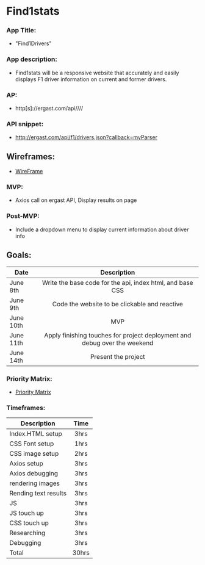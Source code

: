# Find1stats
### App Title:
- "Find1Drivers"

### App description:
- Find1stats will be a responsive website that accurately and easily displays F1 driver information on current and former drivers.

### AP: 
- http[s]://ergast.com/api/<series>/<season>/<round>/

### API snippet:
- http://ergast.com/api/f1/drivers.json?callback=myParser

## Wireframes:
- [WireFrame](https://wireframe.cc/pro/pp/5e7d318db448480)

### MVP:
- Axios call on ergast API, Display results on page

### Post-MVP:
- Include a dropdown menu to display current information about driver info

## Goals:
| Date      | Description                                              |
| ----------| :-------------------------------------------------------:|
| June 8th  | Write the base code for the api, index html, and base CSS|
| June 9th  | Code the website to be clickable and reactive            |
| June 10th | MVP                                                      |
| June 11th | Apply finishing touches for project deployment and debug over the weekend                                                            |
| June 14th | Present the project                                      |

### Priority Matrix:
- [Priority Matrix](http://imgur.com/a/wjK9rbm)

### Timeframes:
| Description         | Time |   
| ------------------- |:----:|           
|Index.HTML setup     | 3hrs |
|CSS Font setup       | 1hrs |
|CSS image setup      | 2hrs |
|Axios setup          | 3hrs |
|Axios debugging      | 3hrs |
|rendering images     | 3hrs |
|Rending text results | 3hrs |
|JS                   | 3hrs |
|JS touch up          | 3hrs |
|CSS touch up         | 3hrs |
|Researching          | 3hrs |
|Debugging            | 3hrs |
|Total                | 30hrs|
